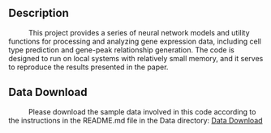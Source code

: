 ## Description

&nbsp;&nbsp;&nbsp;&nbsp;&nbsp;&nbsp;&nbsp;&nbsp;&nbsp;&nbsp;This project provides a series of neural network models and utility functions for processing and analyzing gene expression data, including cell type prediction and gene-peak relationship generation. The code is designed to run on local systems with relatively small memory, and it serves to reproduce the results presented in the paper.

## Data Download
&nbsp;&nbsp;&nbsp;&nbsp;&nbsp;&nbsp;&nbsp;&nbsp;&nbsp;&nbsp;Please download the sample data involved in this code according to the instructions in the README.md file in the Data directory: [Data Download](https://zenodo.org/record/8160180/files/B_lymphoma.zip?download=1)
